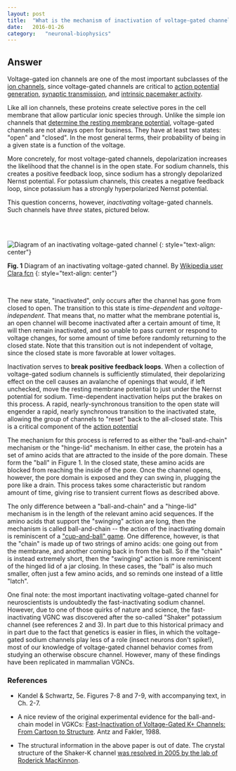 ```yaml
---
layout: post
title:	"What is the mechanism of inactivation of voltage-gated channels that results in transient currents in response to sustained membrane depolarization?"
date:	2016-01-26
category:	"neuronal-biophysics"
---
```

## Answer

Voltage-gated ion channels are one of the most important subclasses of the
[ion channels]({{site.fullurl}}/18),
since voltage-gated channels are critical to
[action potential generation]({{site.fullurl}}/23),
[synaptic transmission]({{site.fullurl}}/26),
and [intrinsic pacemaker activity]({{https://en.wikipedia.org/wiki/Cardiac_action_potential#Phases_of_the_cardiac_action_potential}}).

Like all ion channels, these proteins create selective pores in the cell membrane
that allow particular ionic species through.
Unlike the simple ion channels that
[determine the resting membrane potential]({{site.fullurl}}/22),
voltage-gated channels are not always open for business.
They have at least two states: "open" and "closed".
In the most general terms, their probability of being in a given state
is a function of the voltage.

More concretely, for most voltage-gated channels,
depolarization increases the likelihood that the channel is in the open state.
For sodium channels, this creates a positive feedback loop, since sodium
has a strongly depolarized Nernst potential.
For potassium channels, this creates a negative feedback loop, since potassium
has a strongly hyperpolarized Nernst potential.

This question concerns, however, *inactivating* voltage-gated channels.
Such channels have *three* states, pictured below.

<br><br>

![Diagram of an inactivating voltage-gated channel]({{site.fullurl}}/images/Inactivation_diagram.jpg)
{: style="text-align: center"}

**Fig. 1** Diagram of an inactivating voltage-gated channel.
By [Wikipedia user Clara fcn](https://en.wikipedia.org/wiki/File:Inactivation_diagram.jpg)
{: style="text-align: center"}

<br>

The new state, "inactivated", only occurs after the channel has gone from closed to open.
The transition to this state is *time-dependent* and *voltage-independent*.
That means that, no matter what the membrane potential is,
an open channel will become inactivated after a certain amount of time,
It will then remain inactivated, and so unable to pass current or respond to voltage changes,
for some amount of time before randomly returning to the closed state.
Note that this transition out is not independent of voltage,
since the closed state is more favorable at lower voltages.

Inactivation serves to **break positive feedback loops**.
When a collection of voltage-gated sodium channels is sufficiently stimulated,
their depolarizing effect on the cell causes an avalanche of openings that would,
if left unchecked, move the resting membrane potential to just under the Nernst potential for sodium.
Time-dependent inactivation helps put the brakes on this process.
A rapid, nearly-synchronous transition to the open state will engender a rapid, nearly synchronous
transition to the inactivated state, allowing the group of channels to "reset" back to the all-closed state.
This is a critical component of the
[action potential]({{site.fullurl}}/23)

The mechanism for this process is referred to as either the "ball-and-chain" mechanism
or the "hinge-lid" mechanism.
In either case, the protein has a set of amino acids that are attracted to the inside of the pore domain.
These form the "ball" in Figure 1.
In the closed state, these amino acids are blocked from reaching the inside of the pore.
Once the channel opens, however, the pore domain is exposed and they can swing in,
plugging the pore like a drain. This process takes some characteristic but random amount of time,
giving rise to transient current flows as described above.

The only difference between a "ball-and-chain" and a "hinge-lid" mechanism is in the length of the relevant amino acid sequences.
If the amino acids that support the "swinging" action are long, then the mechanism is called ball-and-chain --
the action of the inactivating domain is reminiscent of a
["cup-and-ball" game](http://the-hexagon.weebly.com/uploads/1/5/4/8/15486524/6855066_orig.jpg?137).
One difference, however, is that the "chain" is made up of two strings of amino acids:
one going out from the membrane, and another coming back in from the ball.
So if the "chain" is instead extremely short, then the "swinging" action is more reminiscent of
the hinged lid of a jar closing.
In these cases, the "ball" is also much smaller, often just a few amino acids,
and so reminds one instead of a little "latch".

One final note: the most important inactivating voltage-gated channel for neuroscientists is undoubtedly
the fast-inactivating sodium channel.
However, due to one of those quirks of nature and science, the fast-inactivating VGNC was discovered after the
so-called "Shaker" potassium channel (see references 2 and 3).
In part due to this historical primacy and in part due to the fact that genetics is easier in flies,
in which the voltage-gated sodium channels play less of a role (insect neurons don't spike!),
most of our knowledge of voltage-gated channel behavior comes from studying an otherwise obscure channel.
However, many of these findings have been replicated in mammalian VGNCs.

### References

* Kandel & Schwartz, 5e. Figures 7-8 and 7-9, with accompanying text, in Ch. 2-7.

* A nice review of the original experimental evidence for the ball-and-chain model in VGKCs: [Fast-Inactivation of Voltage-Gated K+ Channels: From Cartoon to Structure](http://projects.ecfs.org/pchurch/ATBIOLOGY/PAPERS2010_2011/Ball-and-Chain%20Mechanism.pdf).
Antz and Fakler, 1988.

* The structural information in the above paper is out of date. The crystal structure of the Shaker-K channel
[was resolved in 2005 by the lab of Roderick MacKinnon](http://science.sciencemag.org/content/309/5736/897.short).
